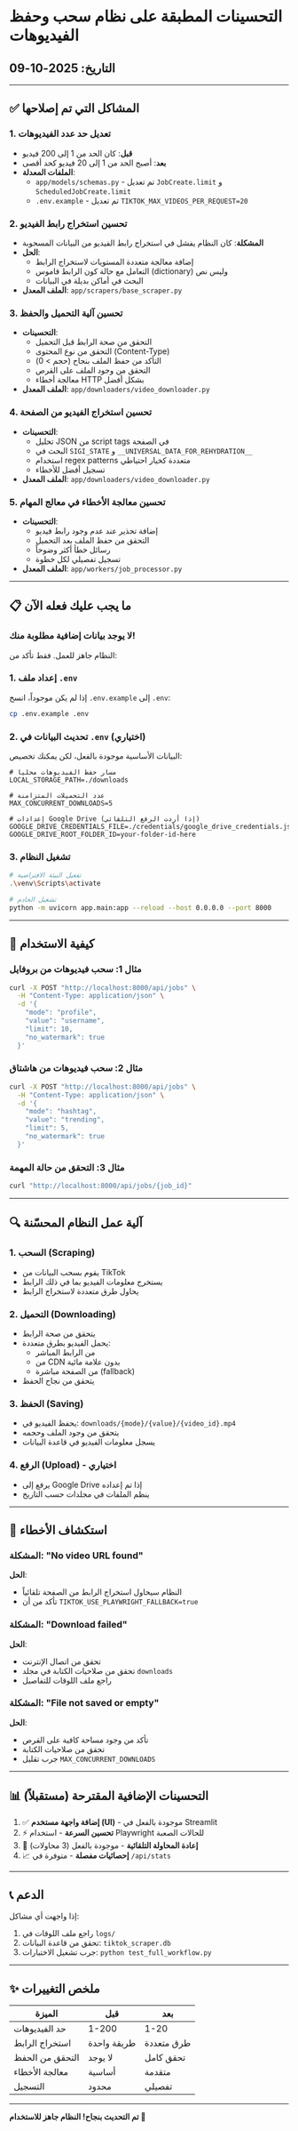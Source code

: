 # التحسينات المطبقة على نظام سحب وحفظ الفيديوهات

## التاريخ: 2025-10-09

---

## ✅ المشاكل التي تم إصلاحها

### 1. **تعديل حد عدد الفيديوهات**
- **قبل**: كان الحد من 1 إلى 200 فيديو
- **بعد**: أصبح الحد من 1 إلى 20 فيديو كحد أقصى
- **الملفات المعدلة**:
  - `app/models/schemas.py` - تم تعديل `JobCreate.limit` و `ScheduledJobCreate.limit`
  - `.env.example` - تم تعديل `TIKTOK_MAX_VIDEOS_PER_REQUEST=20`

### 2. **تحسين استخراج رابط الفيديو**
- **المشكلة**: كان النظام يفشل في استخراج رابط الفيديو من البيانات المسحوبة
- **الحل**: 
  - إضافة معالجة متعددة المستويات لاستخراج الرابط
  - التعامل مع حالة كون الرابط قاموس (dictionary) وليس نص
  - البحث في أماكن بديلة في البيانات
- **الملف المعدل**: `app/scrapers/base_scraper.py`

### 3. **تحسين آلية التحميل والحفظ**
- **التحسينات**:
  - التحقق من صحة الرابط قبل التحميل
  - التحقق من نوع المحتوى (Content-Type)
  - التأكد من حفظ الملف بنجاح (حجم > 0)
  - التحقق من وجود الملف على القرص
  - معالجة أخطاء HTTP بشكل أفضل
- **الملف المعدل**: `app/downloaders/video_downloader.py`

### 4. **تحسين استخراج الفيديو من الصفحة**
- **التحسينات**:
  - تحليل JSON من script tags في الصفحة
  - البحث في `SIGI_STATE` و `__UNIVERSAL_DATA_FOR_REHYDRATION__`
  - استخدام regex patterns متعددة كخيار احتياطي
  - تسجيل أفضل للأخطاء
- **الملف المعدل**: `app/downloaders/video_downloader.py`

### 5. **تحسين معالجة الأخطاء في معالج المهام**
- **التحسينات**:
  - إضافة تحذير عند عدم وجود رابط فيديو
  - التحقق من حفظ الملف بعد التحميل
  - رسائل خطأ أكثر وضوحاً
  - تسجيل تفصيلي لكل خطوة
- **الملف المعدل**: `app/workers/job_processor.py`

---

## 📋 ما يجب عليك فعله الآن

### **لا يوجد بيانات إضافية مطلوبة منك!**

النظام جاهز للعمل. فقط تأكد من:

### 1. **إعداد ملف `.env`**
إذا لم يكن موجوداً، انسخ `.env.example` إلى `.env`:
```bash
cp .env.example .env
```

### 2. **تحديث البيانات في `.env` (اختياري)**
البيانات الأساسية موجودة بالفعل، لكن يمكنك تخصيص:

```env
# مسار حفظ الفيديوهات محلياً
LOCAL_STORAGE_PATH=./downloads

# عدد التحميلات المتزامنة
MAX_CONCURRENT_DOWNLOADS=5

# إعدادات Google Drive (إذا أردت الرفع التلقائي)
GOOGLE_DRIVE_CREDENTIALS_FILE=./credentials/google_drive_credentials.json
GOOGLE_DRIVE_ROOT_FOLDER_ID=your-folder-id-here
```

### 3. **تشغيل النظام**
```bash
# تفعيل البيئة الافتراضية
.\venv\Scripts\activate

# تشغيل الخادم
python -m uvicorn app.main:app --reload --host 0.0.0.0 --port 8000
```

---

## 🎯 كيفية الاستخدام

### **مثال 1: سحب فيديوهات من بروفايل**
```bash
curl -X POST "http://localhost:8000/api/jobs" \
  -H "Content-Type: application/json" \
  -d '{
    "mode": "profile",
    "value": "username",
    "limit": 10,
    "no_watermark": true
  }'
```

### **مثال 2: سحب فيديوهات من هاشتاق**
```bash
curl -X POST "http://localhost:8000/api/jobs" \
  -H "Content-Type: application/json" \
  -d '{
    "mode": "hashtag",
    "value": "trending",
    "limit": 5,
    "no_watermark": true
  }'
```

### **مثال 3: التحقق من حالة المهمة**
```bash
curl "http://localhost:8000/api/jobs/{job_id}"
```

---

## 🔍 آلية عمل النظام المحسّنة

### **1. السحب (Scraping)**
- يقوم بسحب البيانات من TikTok
- يستخرج معلومات الفيديو بما في ذلك الرابط
- يحاول طرق متعددة لاستخراج الرابط

### **2. التحميل (Downloading)**
- يتحقق من صحة الرابط
- يحمل الفيديو بطرق متعددة:
  - من الرابط المباشر
  - من CDN بدون علامة مائية
  - من الصفحة مباشرة (fallback)
- يتحقق من نجاح الحفظ

### **3. الحفظ (Saving)**
- يحفظ الفيديو في: `downloads/{mode}/{value}/{video_id}.mp4`
- يتحقق من وجود الملف وحجمه
- يسجل معلومات الفيديو في قاعدة البيانات

### **4. الرفع (Upload) - اختياري**
- يرفع إلى Google Drive إذا تم إعداده
- ينظم الملفات في مجلدات حسب التاريخ

---

## 🐛 استكشاف الأخطاء

### **المشكلة: "No video URL found"**
**الحل**: 
- النظام سيحاول استخراج الرابط من الصفحة تلقائياً
- تأكد من أن `TIKTOK_USE_PLAYWRIGHT_FALLBACK=true`

### **المشكلة: "Download failed"**
**الحل**:
- تحقق من اتصال الإنترنت
- تحقق من صلاحيات الكتابة في مجلد `downloads`
- راجع ملف اللوقات للتفاصيل

### **المشكلة: "File not saved or empty"**
**الحل**:
- تأكد من وجود مساحة كافية على القرص
- تحقق من صلاحيات الكتابة
- جرب تقليل `MAX_CONCURRENT_DOWNLOADS`

---

## 📊 التحسينات الإضافية المقترحة (مستقبلاً)

1. ✅ **إضافة واجهة مستخدم (UI)** - موجودة بالفعل في Streamlit
2. ⚡ **تحسين السرعة** - استخدام Playwright للحالات الصعبة
3. 🔄 **إعادة المحاولة التلقائية** - موجودة بالفعل (3 محاولات)
4. 📈 **إحصائيات مفصلة** - متوفرة في `/api/stats`

---

## 📞 الدعم

إذا واجهت أي مشاكل:
1. راجع ملف اللوقات في `logs/`
2. تحقق من قاعدة البيانات: `tiktok_scraper.db`
3. جرب تشغيل الاختبارات: `python test_full_workflow.py`

---

## ✨ ملخص التغييرات

| الميزة | قبل | بعد |
|--------|-----|-----|
| حد الفيديوهات | 1-200 | 1-20 |
| استخراج الرابط | طريقة واحدة | طرق متعددة |
| التحقق من الحفظ | لا يوجد | تحقق كامل |
| معالجة الأخطاء | أساسية | متقدمة |
| التسجيل | محدود | تفصيلي |

---

**تم التحديث بنجاح! النظام جاهز للاستخدام 🚀**
